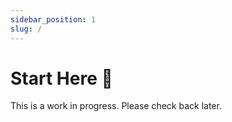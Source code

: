 ```yaml
---
sidebar_position: 1
slug: /
---
```


# Start Here 👋

This is a work in progress. Please check back later.
